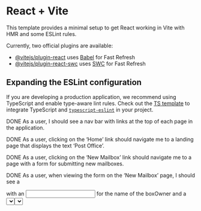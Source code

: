 # React + Vite

This template provides a minimal setup to get React working in Vite with HMR and some ESLint rules.

Currently, two official plugins are available:

- [@vitejs/plugin-react](https://github.com/vitejs/vite-plugin-react/blob/main/packages/plugin-react/README.md) uses [Babel](https://babeljs.io/) for Fast Refresh
- [@vitejs/plugin-react-swc](https://github.com/vitejs/vite-plugin-react-swc) uses [SWC](https://swc.rs/) for Fast Refresh

## Expanding the ESLint configuration

If you are developing a production application, we recommend using TypeScript and enable type-aware lint rules. Check out the [TS template](https://github.com/vitejs/vite/tree/main/packages/create-vite/template-react-ts) to integrate TypeScript and [`typescript-eslint`](https://typescript-eslint.io) in your project.

DONE As a user, I should see a nav bar with links at the top of each page in the application.

DONE As a user, clicking on the ‘Home’ link should navigate me to a landing page that displays the text ‘Post Office’.

DONE As a user, clicking on the ‘New Mailbox’ link should navigate me to a page with a form for submitting new mailboxes.

DONE As a user, when viewing the form on the ‘New Mailbox’ page, I should see a <form> with an <input> for the name of the boxOwner and a <select> menu for the boxSize. The <select> menu should include three options: ‘Small’, ‘Medium’, and ‘Large’.

DONE As a user, I should not be required to select a box number when creating a new mailbox. When a new mailbox is created, it should be assigned a box number, or _id, automatically. This number should increment based on the number of mailboxes that already exist.

DONE As a user, when I submit a the ‘New Mailbox’ form, I should be redirected to the ‘Mailboxes’ page (/mailboxes) where I will see the newly created mailbox added to the list.

DONE As a user, clicking on the ‘Mailboxes’ link should navigate me to a ‘Mailboxes’ page.

DONE As a user, when viewing the ‘Mailboxes’ page, I should be able to see a list of all the existing mailboxes. Each mailbox in the list should be a square container with a box number _id.

DONE As a user, when viewing the ‘Mailboxes’ list page, I want to be able to click on a mailbox, and be directed to a mailbox details page.

DONE As a user, when viewing the details page, I should see details about a specific mailbox. The details should include the box number (_id), the name of the box owner, and the box size.

DONE As a user, I should see the message ‘Mailbox Not Found!’ if I navigate to the details page for a mailbox that does not exist.
